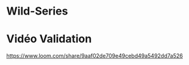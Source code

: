 # Wild-Series

<h1> Vidéo Validation </h1>

https://www.loom.com/share/9aaf02de709e49cebd49a5492dd7a526
